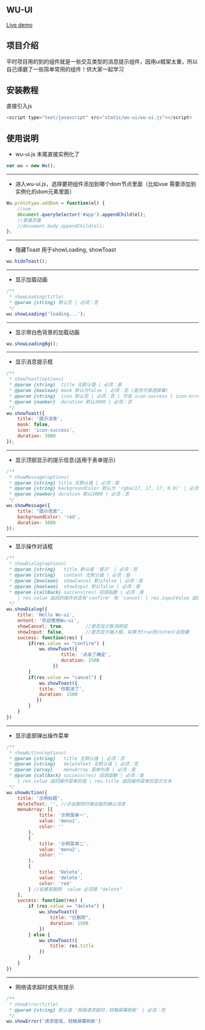 ## WU-UI

[Live demo](http://www.wuruijin.cn/wuui)  
[](http://www.wuruijin.cn/image/ewm/ewm-wuui.png)

## 项目介绍

平时项目用的到的组件就是一些交互类型的消息提示组件，因用ui框架太重，所以自己琢磨了一些简单常用的组件！供大家一起学习

## 安装教程

直接引入js
```javascript
<script type="text/javascript" src="static/wu-ui/wu-ui.js"></script>
```
## 使用说明

* wu-ui.js 末尾直接实例化了

```javascript
var wu = new Wu();
```
---
* 进入wu-ui.js，选择要把组件添加到哪个dom节点里面（比如vue 需要添加到实例化的dom元素里面）

```javascript
Wu.prototype.addDom = function(el) {
	//vue
	document.querySelector('#app').appendChild(el);
	//普通页面
	//document.body.appendChild(el);
};
```
---
* 隐藏Toast 用于showLoading, showToast
```javascript
wu.hideToast();
```
---
* 显示加载动画
```javascript
/**
 * showLoading(title)
 * @param {string} 默认空 | 必须：否
 */
wu.showLoading('loading...');
```
---
* 显示带白色背景的加载动画
```javascript
wu.showLoadingBg();
```
---
* 显示消息提示框
```javascript
/**
 * showToast(options)
 * @param {string}  title 无默认值 | 必须：是
 * @param {boolean} mask 默认为false | 必须：否 (是否可穿透屏幕)
 * @param {string}  icon 默认空 | 必须：否 | 可选 icon-success | icon-error | icon-info 空的时候不显示图标
 * @param {number}  duration 默认3000 | 必须：否
 */
wu.showToast({
    title: '提示消息',
    mask: false,
    icon: 'icon-success',
    duration: 3000
});
```
---
* 显示顶部显示的提示信息(适用于表单提示)
```javascript
/**
 * showMessage(options)
 * @param {string} title 无默认值 | 必须：是
 * @param {string} backgroundColor 默认为 'rgba(17, 17, 17, 0.9)' | 必须：否
 * @param {number} duration 默认3000 | 必须：否
 */
wu.showMessage({
    title: "提示信息",
    backgroundColor: 'red',
    duration: 3000
});
```
---
* 显示操作对话框
```javascript
/**
 * showDialog(options)
 * @param {string}   title 默认值 '提示' | 必须：否
 * @param {string}   content 无默认值 | 必须：是
 * @param {boolean}  showCancel 默认false | 必须：是
 * @param {boolean}  showInput 默认false | 必须：是
 * @param {callBack} success(res) 回调函数 | 必须：是 
    | res.value 返回的操作状态有'confirm' 和 'cancel' | res.inputValue 返回输入框的值
 */
wu.showDialog({
    title: 'Hello Wu-ui',
    ontent: '欢迎使用Wu-ui',
    showCancel: true,        //是否显示取消按钮
    showInput: false,        //是否显示输入框，如果为true则content会隐藏
    success: function(res) {
        if(res.value == "confirm") {
            wu.showToast({
                    title: '点击了确定',
                    duration: 2500
                 })
        }
        if(res.value == "cancel") {
            wu.showToast({
            title: '你取消了',
            duration: 1500
           })
        }
    }
})					        
```
---
* 显示底部弹出操作菜单
```javascript
/**
 * showAction(options)
 * @param {string}   title 无默认值 | 必须：否
 * @param {string}   deleteText 无默认值 | 必须：否
 * @param {array}    menuArray 菜单列表 | 必须：是
 * @param {callBack} success(res) 回调函数 | 必须：是 
    | res.value 返回操作菜单的值 | res.title 返回操作菜单的显示文本
 */
wu.showAction({
    title: '示例标题',
    deleteText: '', //点击删除时弹出框的确认消息
    menuArray: [{
            title: '示例菜单一',
            value: 'menu1',
            color: ''
        },
        {
            title: '示例菜单二',
            value: 'menu2',
            color: ''
        },
        {
            title: 'Delete',
            value: 'delete',
            color: 'red'
        } //如果是删除  value 必须是 "delete"
    ],
    success: function(res) {
        if (res.value == "delete") {
            wu.showToast({
                title: "已删除",
                duration: 1500
            })
        } else {
            wu.showToast({
                title: res.title
            })
        }
    }
})
```
---
* 网络请求超时或失败提示
```javascript
/**
 * showError(title)
 * @param {string} 默认值 '网络请求超时，轻触屏幕刷新' | 必须：否
 */
wu.showError('请求错误, 轻触屏幕刷新')
```
